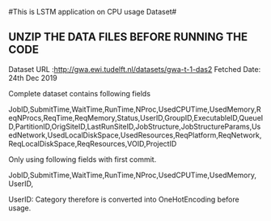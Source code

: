 #This is LSTM application on CPU usage Dataset#

## UNZIP THE DATA FILES BEFORE RUNNING THE CODE ##

Dataset URL :http://gwa.ewi.tudelft.nl/datasets/gwa-t-1-das2
Fetched Date: 24th Dec 2019

Complete dataset contains following fields

JobID,SubmitTime,WaitTime,RunTime,NProc,UsedCPUTime,UsedMemory,ReqNProcs,ReqTime,ReqMemory,Status,UserID,GroupID,ExecutableID,QueueID,PartitionID,OrigSiteID,LastRunSiteID,JobStructure,JobStructureParams,UsedNetwork,UsedLocalDiskSpace,UsedResources,ReqPlatform,ReqNetwork,ReqLocalDiskSpace,ReqResources,VOID,ProjectID

Only using following fields with first commit.

JobID,SubmitTime,WaitTime,RunTime,NProc,UsedCPUTime,UsedMemory, UserID,


UserID: Category therefore is converted into OneHotEncoding before usage. 


